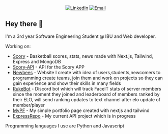 <p align="center">
    <a href="https://www.linkedin.com/in/mustafa-islamovic-874256235/"><img
            src="https://img.shields.io/badge/LinkedIn-0077B5?style=for-the-badge&logo=linkedin&logoColor=white"
            alt="LinkedIn"></a>
    <a href="mailto:mustafaislamovich@gmail.com"><img
            src="https://img.shields.io/badge/-EMAIL-D14836?style=for-the-badge&amp;logo=gmail&amp;logoColor=white"
            alt="Email"></a>
    
</p>

## Hey there 👋
I'm a 3rd year Software Engineering Student @ IBU and Web developer.

Working on:
 - [Scory](https://github.com/msailc/scory) - Basketball scores, stats, news made with Next.js, Tailwind, Express and MongoDB
 - [Scory-API](https://github.com/msailc/scory-api) - API for the Scory APP
 - [Newbees](https://github.com/msailc/newbees) - Website I create with idea of users,students,newcomers to programming create teams, join them and work on projects so they can gain experience and show their skills in many fields
 - [RukeBot](https://github.com/msailc/discord-rukebot) - Discord bot which will track FaceIT stats of server members since the moment they joined and leaderboard of members ranked by their ELO, will send ranking updates to text channel after elo update of member/player
 - [MyPF](https://github.com/msailc/mypf) - My simple portfolio page created with nextjs and tailwind
 - [ExpressRepo](https://github.com/msailc/express-repo) - My current API project which is in progress
 
Programming languages I use are Python and Javascript
